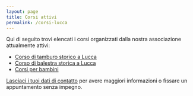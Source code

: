 ```yaml
---
layout: page
title: Corsi attivi
permalink: /corsi-lucca
---
```


Qui di seguito trovi elencati i corsi organizzati dalla nostra associazione
attualmente attivi:

* [Corso di tamburo storico a Lucca](/corso-tamburo-lucca)
* [Corso di balestra storica a Lucca](/corso-balestra-lucca)
* [Corsi per bambini](/corsi-bambini-tamburo-balestra-lucca)
  
[Lasciaci i tuoi dati di contatto](https://forms.gle/wHmauk2MYKPrpaiUA) per
avere maggiori informazioni o fissare un appuntamento senza impegno.

